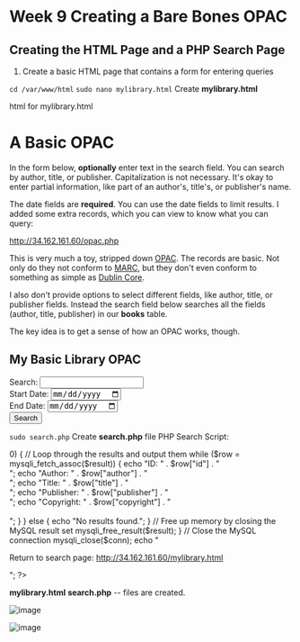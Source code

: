 # Week 9 Creating a Bare Bones OPAC

## Creating the HTML Page and a PHP Search Page

1. Create a basic HTML page that contains a form for entering queries

`cd /var/www/html` `sudo nano mylibrary.html` Create **mylibrary.html**

html for mylibrary.html

<html>
<head>
<title>MySQL Server Example</title>
</head>
<body>

<h1>A Basic OPAC</h1>

<p>In the form below,
<b>optionally</b> enter text in the search field.
You can search by author, title, or publisher.
Capitalization is not necessary.
It's okay to enter partial information,
like part of an author's, title's, or publisher's name.</p>

<p>The date fields are <b>required</b>.
You can use the date fields to limit results.
I added some extra records,
which you can view to know what you can query:</p>

<p><a href="http://34.162.161.60/opac.php">http://34.162.161.60/opac.php</a></p>

<p>This is very much a toy,
stripped down
<a href="https://en.wikipedia.org/wiki/Online_public_access_catalog">OPAC</a>.
The records are basic.
Not only do they not conform to
<a href="https://www.loc.gov/marc/">MARC</a>,
but they don't even conform to something
as simple as
<a href="https://www.dublincore.org/">Dublin Core</a>.

<p>I also don't provide options
to select different fields,
like author, title, or publisher fields.
Instead the search field below searches
all the fields
(author, title, publisher)
in our <b>books</b> table.</p>

<p>The key idea is to get a sense
of how an OPAC works, though.</p>

<h2>My Basic Library OPAC</h2>
<form method="post" action="search.php">
    <label for="search">Search:</label>
    <input type="text" name="search" id="search">
    <br>
    <label for="start_date">Start Date:</label>
    <input type="date" name="start_date" id="start_date">
    <br>
    <label for="end_date">End Date:</label>
    <input type="date" name="end_date" id="end_date">
    <br>
    <input type="submit" value="Search">
</form>


</body>
</html>

 `sudo search.php` Create **search.php** file
 PHP Search Script:

 <?php
// Load MySQL credentials
require_once 'login.php';

// Establish connection
$conn = mysqli_connect($db_hostname, $db_username, $db_password) or
  die("Unable to connect");

// Open database
mysqli_select_db($conn, $db_database) or
  die("Could not open database '$db_database'");

// Check if search query was submitted
if (isset($_POST['search'])) {
    // Sanitize user input to prevent SQL injection attacks
    $search = mysqli_real_escape_string($conn, $_POST['search']);

    // Get the start and end dates for the date range
    $start_date = mysqli_real_escape_string($conn, $_POST['start_date']);
    $end_date = mysqli_real_escape_string($conn, $_POST['end_date']);

    // Build the MySQL query with a WHERE
    // clause that includes the date range filter
    $query = "SELECT * FROM books WHERE
        (author LIKE '%$search%' OR
        title LIKE '%$search%' OR
        publisher LIKE '%$search%') AND
        copyright BETWEEN '$start_date' AND '$end_date'";

    // Execute the query
    $result = mysqli_query($conn, $query);

    // Check if any results were returned
    if (mysqli_num_rows($result) > 0) {
        // Loop through the results and output them
        while ($row = mysqli_fetch_assoc($result)) {
            echo "ID: " . $row["id"] . "<br>";
            echo "Author: " . $row["author"] . "<br>";
            echo "Title: " . $row["title"] . "<br>";
            echo "Publisher: " . $row["publisher"] . "<br>";
            echo "Copyright: " . $row["copyright"] . "<br><br>";
        }
    } else {
        echo "No results found.";
    }

    // Free up memory by closing the MySQL result set
    mysqli_free_result($result);
}

// Close the MySQL connection
mysqli_close($conn);

echo "<p>Return to search page: <a href='http://34.162.161.60/mylibrary.html'>http://34.162.161.60/mylibrary.html</a></p>";

?>

**mylibrary.html**        **search.php** -- files are created.

![image](https://github.com/angela-ren/syslib2024/assets/58860495/eacb612b-d0a5-4c10-bf69-8af576aa9fe3)


![image](https://github.com/angela-ren/syslib2024/assets/58860495/b97df836-90fb-455d-a079-5faf319d64e2)















